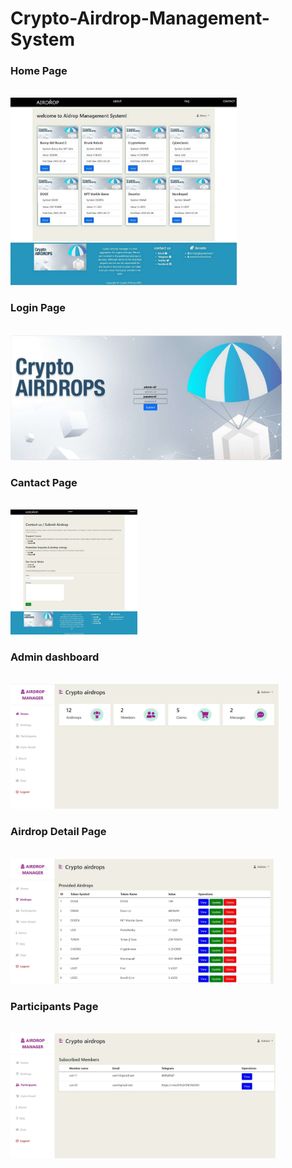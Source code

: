# Crypto-Airdrop-Management-System


<h3>Home Page </h3><br>
<img src="airdropmanager/image/am1.jpg" height=300><br>

<h3>Login Page</h3><br>
<img src="airdropmanager/image/am3.jpg" height=200><br>

<h3>Cantact Page</h3><br>
<img src="airdropmanager/image/am2.jpg" height=200><br>

<h3>Admin dashboard</h3><br>
<img src="airdropmanager/image/am4.jpg" height=200><br>

<h3>Airdrop Detail Page</h3><br>
<img src="airdropmanager/image/am5.jpg" height=200><br>

<h3>Participants Page</h3><br>
<img src="airdropmanager/image/am6.jpg" height=200><br>
